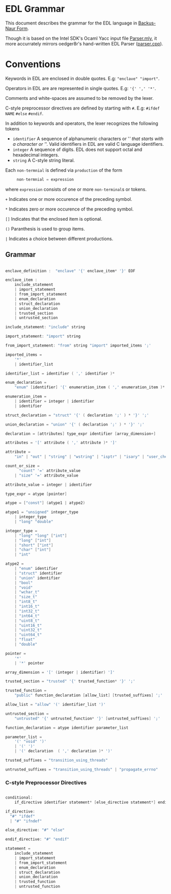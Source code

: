 # EDL Grammar

This document describes the grammar for the EDL language in [Backus-Naur Form](https://en.wikipedia.org/wiki/Backus%E2%80%93Naur_form).

Though it is based on the Intel SDK's Ocaml Yacc input file
[Parser.mly](https://github.com/intel/linux-sgx/blob/master/sdk/edger8r/linux/Parser.mly),
it more accurrately mirrors oedger8r's hand-written EDL Parser
([parser.cpp](https://github.com/openenclave/oeedger8r-cpp/blob/master/parser.cpp)).

# Conventions

Keywords in EDL are enclosed in double quotes.
E.g: `"enclave" "import"`.

Operators in EDL are are represented in single quotes.
E.g: `'{' ',' '*'`.

Comments and white-spaces are assumed to be removed by the lexer.

C-style preprocessor directives are defined by starting with `#`.
E.g: `#ifdef NAME` `#else` `#endif`.

In addition to keywords and operators, the lexer recognizes the following tokens
- `identifier` A sequence of alphanumeric characters or '_' that starts with a character or '_'.
   Valid identifiers in EDL are valid C language identifiers.
- `integer` A sequence of digits. EDL does not support octal and hexadecimal integers.
- `string` A C-style string literal.

Each `non-termnial` is defined via `production` of the form
```c
     non-termnial = expression
```
where `expression` consists of one or more `non-terminal`s or tokens.


`+` Indicates one or more occurence of the preceding symbol.

`*` Indicates zero or more occurence of the preceding symbol.

`[]` Indicates that the enclosed item is optional.

`()` Paranthesis is used to group items.

`|` Indicates a choice between different productions.

## Grammar

```c

enclave_definition :  "enclave" '{' enclave_item* '}' EOF

enclave_item :
    include_statement
    | import_statement
    | from_import_statement
    | enum_declaration
    | struct_declaration
    | union_declaration
    | trusted_section
    | untrusted_section

include_statement: "include" string

import_statement: "import" string

from_import_statement: "from" string "import" imported_items ';'

imported_items =
    '*'
    | identifier_list

identifier_list = identifier ( ',' identifier )*

enum_declaration =
    "enum" [identifier] '{' enumeration_item ( ',' enumeration_item )* '}' ';'

enumeration_item =
    | identifier = integer | identifier
    | identifier

struct_declaration = "struct" '{' ( declaration ';' ) * '}' ';'

union_declaration = "union" '{' ( declaration ';' ) * '}' ';'

declaration = [attributes] type_expr identifier [array_dimension+]

attributes = '[' attribute ( ',' attribute )* ']'

attribute =
    "in" | "out" | "string" | "wstring" | "isptr" | "isary" | "user_check" | count_or_size

count_or_size =
      "count" '=' attribute_value
    | "size" '=' attribute_value

attribute_value = integer | identifier

type_expr = atype [pointer]

atype = ["const"] (atype1 | atype2)

atype1 = "unsigned" integer_type
    | integer_type
    | "long" "double"

integer_type =
    | "long" "long" ["int"]
    | "long" ["int"]
    | "short" ["int"]
    | "char" ["int"]
    | "int"

atype2 =
    | "enum" identifier
    | "struct" identifier
    | "union" identifier
    | "bool"
    | "void"
    | "wchar_t"
    | "size_t"
    | "int8_t"
    | "int16_t"
    | "int32_t"
    | "int64_t"
    | "uint8_t"
    | "uint16_t"
    | "uint32_t"
    | "uint64_t"
    | "float"
    | "double"

pointer =
    '*'
    | '*' pointer

array_dimension = '[' (integer | identifier) ']'

trusted_section = "trusted" '{' trusted_function* '}' ';'

trusted_function =
    "public" function_declaration [allow_list] [trusted_suffixes] ';'

allow_list = "allow" '(' identifier_list ')'

untrusted_section =
    "untrusted" '{' untrusted_function* '}' [untrusted_suffixes] ';'

function_declaration = atype identifier parameter_list

parameter_list =
    '(' "void" ')'
    | '(' ')'
    | '(' declaration  ( ',' declaration )* ')'

trusted_suffixes = "transition_using_threads"

untrusted_suffixes = "transition_using_threads" | "propagate_errno"


```

### C-style Preprocessor Directives

```c

conditional:
    if_directive identifier statement* [else_directive statement*] endif_directive

if_directive:
  "#" "ifdef"
  | "#" "ifndef"

else_directive: "#" "else"

endif_directive: "#" "endif"

statement =
    include_statement
    | import_statement
    | from_import_statement
    | enum_declaration
    | struct_declaration
    | union_declaration
    | trusted_function
    | untrusted_function

```
